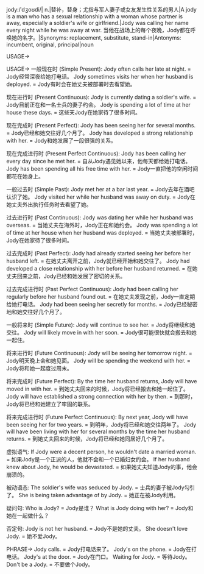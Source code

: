 jody:/ˈdʒoʊdi/| n.|替补，替身；尤指与军人妻子或女友发生性关系的男人|A jody is a man who has a sexual relationship with a woman whose partner is away, especially a soldier's wife or girlfriend.|Jody was calling her name every night while he was away at war.  当他在战场上的每个夜晚，Jody都在呼唤她的名字。|Synonyms:  replacement, substitute, stand-in|Antonyms:  incumbent, original, principal|noun

USAGE->

USAGE->
一般现在时 (Simple Present):
Jody often calls her late at night. = Jody经常深夜给她打电话。
Jody sometimes visits her when her husband is deployed. = Jody有时会在她丈夫被部署时去看望她。

现在进行时 (Present Continuous):
Jody is currently dating a soldier's wife. = Jody目前正在和一名士兵的妻子约会。
Jody is spending a lot of time at her house these days. = 这些天Jody在她家待了很多时间。

现在完成时 (Present Perfect):
Jody has been seeing her for several months. = Jody已经和她交往好几个月了。
Jody has developed a strong relationship with her. = Jody和她发展了一段很强的关系。

现在完成进行时 (Present Perfect Continuous):
Jody has been calling her every day since he met her. = 自从Jody遇见她以来，他每天都给她打电话。
Jody has been spending all his free time with her. = Jody一直把他的空闲时间都花在她身上。


一般过去时 (Simple Past):
Jody met her at a bar last year. = Jody去年在酒吧认识了她。
Jody visited her while her husband was away on duty. = Jody在她丈夫外出执行任务时去看望了她。

过去进行时 (Past Continuous):
Jody was dating her while her husband was overseas. = 当她丈夫在海外时，Jody正在和她约会。
Jody was spending a lot of time at her house when her husband was deployed. = 当她丈夫被部署时，Jody在她家待了很多时间。


过去完成时 (Past Perfect):
Jody had already started seeing her before her husband left. = 在她丈夫离开之前，Jody就已经开始和她交往了。
Jody had developed a close relationship with her before her husband returned. = 在她丈夫回来之前，Jody已经和她发展了密切的关系。

过去完成进行时 (Past Perfect Continuous):
Jody had been calling her regularly before her husband found out. = 在她丈夫发现之前，Jody一直定期给她打电话。
Jody had been seeing her secretly for months. = Jody已经秘密地和她交往好几个月了。


一般将来时 (Simple Future):
Jody will continue to see her. = Jody将继续和她交往。
Jody will likely move in with her soon. = Jody很可能很快就会搬去和她一起住。


将来进行时 (Future Continuous):
Jody will be seeing her tomorrow night. = Jody明天晚上会和她见面。
Jody will be spending the weekend with her. = Jody将和她一起度过周末。


将来完成时 (Future Perfect):
By the time her husband returns, Jody will have moved in with her. = 到她丈夫回来的时候，Jody将已经搬去和她一起住了。
Jody will have established a strong connection with her by then. = 到那时，Jody将已经和她建立了牢固的联系。


将来完成进行时 (Future Perfect Continuous):
By next year, Jody will have been seeing her for two years. = 到明年，Jody将已经和她交往两年了。
Jody will have been living with her for several months by the time her husband returns. = 到她丈夫回来的时候，Jody将已经和她同居好几个月了。


虚拟语气:
If Jody were a decent person, he wouldn't date a married woman. = 如果Jody是一个正派的人，他就不会和一个已婚妇女约会。
If her husband knew about Jody, he would be devastated. = 如果她丈夫知道Jody的事，他会崩溃的。

被动语态:
The soldier's wife was seduced by Jody. = 士兵的妻子被Jody勾引了。
She is being taken advantage of by Jody. = 她正在被Jody利用。

疑问句:
Who is Jody? = Jody是谁？
What is Jody doing with her? = Jody和她在一起做什么？

否定句:
Jody is not her husband. = Jody不是她的丈夫。
She doesn't love Jody. = 她不爱Jody。


PHRASE->
Jody calls. = Jody打电话来了。
Jody's on the phone. = Jody在打电话。
Jody's at the door. = Jody在门口。
Waiting for Jody. = 等待Jody。
Don't be a Jody. = 不要做个Jody。
